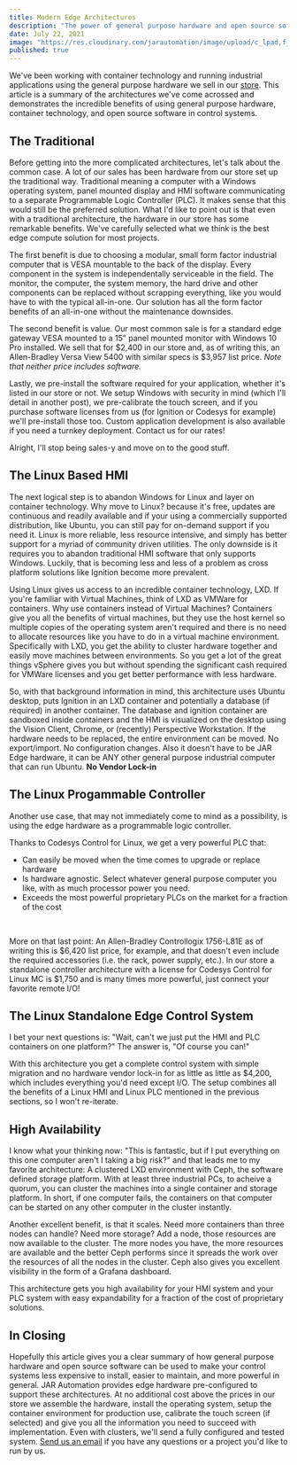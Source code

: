 ```yaml
---
title: Modern Edge Architectures
description: "The power of general purpose hardware and open source software"
date: July 22, 2021
image: "https://res.cloudinary.com/jarautomation/image/upload/c_lpad,f_auto,w_160,h_160/v1609275780/architectures/HA%20SCADA.png"
published: true
---
```


<script>
import JarImage from '$lib/components/JarImage.svelte'
import JarContainerMigration from '$lib/components/JarContainerMigration.svelte'
</script>

We've been working with container technology and running industrial applications using the general purpose hardware we sell in our [store](/store). This article is a summary of the architectures we've come acrossed and demonstrates the incredible benefits of using general purpose hardware, container technology, and open source software in control systems.

## The Traditional
Before getting into the more complicated architectures, let's talk about the common case. A lot of our sales has been hardware from our store set up the traditional way. Traditional meaning a computer with a Windows operating system, panel mounted display and HMI software communicating to a separate Programmable Logic Controller (PLC). It makes sense that this would still be the preferred solution. What I'd like to point out is that even with a traditional architecture, the hardware in our store has some remarkable benefits. We've carefully selected what we think is the best edge compute solution for most projects.

<JarImage aspect-ratio="1" basis="600px" color="transparent" src="https://res.cloudinary.com/jarautomation/image/upload/v1611504056/architectures/Traditional.png" lazy-src="https://res.cloudinary.com/jarautomation/image/upload/e_blur:1000,q_1,f_auto/v1611504056/architectures/Traditional.png" alt="Traditional Windows-based Standalone HMI"></JarImage>

The first benefit is due to choosing a modular, small form factor industrial computer that is VESA mountable to the back of the display. Every component in the system is independentally serviceable in the field. The monitor, the computer, the system memory, the hard drive and other components can be replaced without scrapping everything, like you would have to with the typical all-in-one. Our solution has all the form factor benefits of an all-in-one without the maintenance downsides.

The second benefit is value. Our most common sale is for a standard edge gateway VESA mounted to a 15" panel mounted monitor with Windows 10 Pro installed. We sell that for $2,400 in our store and, as of writing this, an Allen-Bradley Versa View 5400 with similar specs is $3,957 list price. *Note that neither price includes software.*

Lastly, we pre-install the software required for your application, whether it's listed in our store or not. We setup Windows with security in mind (which I'll detail in another post), we pre-calibrate the touch screen, and if you purchase software licenses from us (for Ignition or Codesys for example) we'll pre-install those too. Custom application development is also available if you need a turnkey deployment. Contact us for our rates!

Alright, I'll stop being sales-y and move on to the good stuff.

## The Linux Based HMI
The next logical step is to abandon Windows for Linux and layer on container technology. Why move to Linux? because it's free, updates are continuous and readily available and if your using a commercially supported distribution, like Ubuntu, you can still pay for on-demand support if you need it. Linux is more reliable, less resource intensive, and simply has better support for a myriad of community driven utilities. The only downside is it requires you to abandon traditional HMI software that only supports Windows. Luckily, that is becoming less and less of a problem as cross platform solutions like Ignition become more prevalent.

<JarImage aspect-ratio="1" basis="600px" color="transparent" src="https://res.cloudinary.com/jarautomation/image/upload/v1609269399/architectures/Standalone%20HMI.png" lazy-src="https://res.cloudinary.com/jarautomation/image/upload/e_blur:1000,q_1,f_auto/v1609269399/architectures/Standalone%20HMI.png" alt="Linux Programmable Controller"></JarImage>

Using Linux gives us access to an incredible container technology, LXD. If you're familiar with Virtual Machines, think of LXD as VMWare for containers. Why use containers instead of Virtual Machines? Containers give you all the benefits of virtual machines, but they use the host kernel so multiple copies of the operating system aren't required and there is no need to allocate resources like you have to do in a virtual machine environment. Specifically with LXD, you get the ability to cluster hardware together and easily move machines between environments. So you get a lot of the great things vSphere gives you but without spending the significant cash required for VMWare licenses and you get better performance with less hardware.

<JarContainerMigration></JarContainerMigration>

So, with that background information in mind, this architecture uses Ubuntu desktop, puts Ignition in an LXD container and potentially a database (if required) in another container. The database and ignition container are sandboxed inside containers and the HMI is visualized on the desktop using the Vision Client, Chrome, or (recently) Perspective Workstation. If the hardware needs to be replaced, the entire environment can be moved. No export/import. No configuration changes. Also it doesn't have to be JAR Edge hardware, it can be ANY other general purpose industrial computer that can run Ubuntu. **No Vendor Lock-in**

## The Linux Progammable Controller
Another use case, that may not immediately come to mind as a possibility, is using the edge hardware as a programmable logic controller. 

<JarImage aspect-ratio="2" basis="800px" color="transparent" src="https://res.cloudinary.com/jarautomation/image/upload/v1609268378/architectures/Standalone%20Control.png" lazy-src="https://res.cloudinary.com/jarautomation/image/upload/e_blur:1000,q_1,f_auto/v1609268378/architectures/Standalone%20Control.png" alt="Linux Programmable Controller"></JarImage>

Thanks to Codesys Control for Linux, we get a very powerful PLC that:

- Can easily be moved when the time comes to upgrade or replace hardware
- Is hardware agnostic. Select whatever general purpose computer you like, with as much processor power you need.
- Exceeds the most powerful proprietary PLCs on the market for a fraction of the cost

<br/>

More on that last point: An Allen-Bradley Controllogix 1756-L81E as of writing this is $6,420 list price, for example, and that doesn't even include the required accessories (i.e. the rack, power supply, etc.). In our store a standalone controller architecture with a license for Codesys Control for Linux MC is $1,750 and is many times more powerful, just connect your favorite remote I/O!

## The Linux Standalone Edge Control System

I bet your next questions is: "Wait, can't we just put the HMI and PLC containers on one platform?" The answer is, "Of course you can!"

<JarImage aspect-ratio="1.8" basis="1200px" color="transparent" src="https://res.cloudinary.com/jarautomation/image/upload/v1609271254/architectures/Standalone%20SCADA.png" lazy-src="https://res.cloudinary.com/jarautomation/image/upload/e_blur:1000,q_1,f_auto/v1609271254/architectures/Standalone%20SCADA.png" alt="Linux Programmable Controller"></JarImage>

With this architecture you get a complete control system with simple migration and no hardware vendor lock-in for as little as little as $4,200, which includes everything you'd need except I/O. The setup combines all the benefits of a Linux HMI and Linux PLC mentioned in the previous sections, so I won't re-iterate.

## High Availability

I know what your thinking now: "This is fantastic, but if I put everything on this one computer aren't I taking a big risk?" and that leads me to my favorite architecture: A clustered LXD environment with Ceph, the software defined storage platform. With at least three industrial PCs, to acheive a quorum, you can cluster the machines into a single container and storage platform. In short, if one computer fails, the containers on that computer can be started on any other computer in the cluster instantly.

<JarImage aspect-ratio="1.8" basis="1200px" color="transparent" src="https://res.cloudinary.com/jarautomation/image/upload/v1609275780/architectures/HA%20SCADA.png" lazy-src="https://res.cloudinary.com/jarautomation/image/upload/e_blur:1000,q_1,f_auto/v1609275780/architectures/HA%20SCADA.png" alt="Linux Programmable Controller"></JarImage>

Another excellent benefit, is that it scales. Need more containers than three nodes can handle? Need more storage? Add a node, those resources are now available to the cluster. The more nodes you have, the more resources are available and the better Ceph performs since it spreads the work over the resources of all the nodes in the cluster. Ceph also gives you excellent visibility in the form of a Grafana dashboard.

<JarImage aspect-ratio="1.8" basis="1200px" color="transparent" src="https://res.cloudinary.com/jarautomation/image/upload/v1611557670/architectures/Codesys%20Dashboard.png" lazy-src="https://res.cloudinary.com/jarautomation/image/upload/e_blur:1000,q_1,f_auto/v1611557670/architectures/Codesys%20Dashboard.png" alt="Linux Programmable Controller"></JarImage>

This architecture gets you high availability for your HMI system and your PLC system with easy expandability for a fraction of the cost of proprietary solutions.

## In Closing

Hopefully this article gives you a clear summary of how general purpose hardware and open source software can be used to make your control systems less expensive to install, easier to maintain, and more powerful in general. JAR Automation provides edge hardware pre-configured to support these architectures. At no additional cost above the prices in our store we assemble the hardware, install the operating system, setup the container environment for production use, calibrate the touch screen (if selected) and give you all the information you need to succeed with implementation. Even with clusters, we'll send a fully configured and tested system. [Send us an email](mailto:contact@jarautomation.io) if you have any questions or a project you'd like to run by us.
